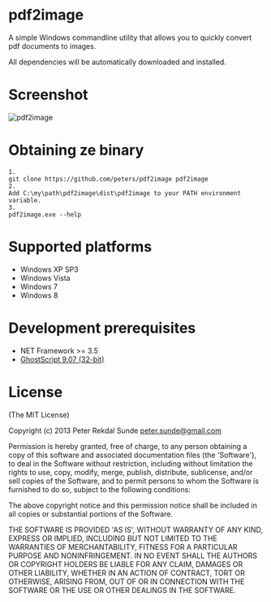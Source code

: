 pdf2image
=========

A simple Windows commandline utility that allows you to quickly
convert pdf documents to images. 

All dependencies will be automatically downloaded and installed. 

Screenshot
==========
![pdf2image](http://s22.postimg.org/fk4clkta9/pdf2image.png)

Obtaining ze binary
==================
    1. 
    git clone https://github.com/peters/pdf2image pdf2image
    2. 
    Add C:\my\path\pdf2image\dist\pdf2image to your PATH environment variable.
    3. 
    pdf2image.exe --help

Supported platforms
===================
- Windows XP SP3 
- Windows Vista
- Windows 7
- Windows 8

Development prerequisites
=========================
- NET Framework >= 3.5
- [GhostScript 9.07 (32-bit)](http://downloads.ghostscript.com/public/gs907w32.exe)

License
======
(The MIT License)

Copyright (c) 2013 Peter Rekdal Sunde <peter.sunde@gmail.com>

Permission is hereby granted, free of charge, to any person obtaining
a copy of this software and associated documentation files (the
'Software'), to deal in the Software without restriction, including
without limitation the rights to use, copy, modify, merge, publish,
distribute, sublicense, and/or sell copies of the Software, and to
permit persons to whom the Software is furnished to do so, subject to
the following conditions:

The above copyright notice and this permission notice shall be
included in all copies or substantial portions of the Software.

THE SOFTWARE IS PROVIDED 'AS IS', WITHOUT WARRANTY OF ANY KIND,
EXPRESS OR IMPLIED, INCLUDING BUT NOT LIMITED TO THE WARRANTIES OF
MERCHANTABILITY, FITNESS FOR A PARTICULAR PURPOSE AND NONINFRINGEMENT.
IN NO EVENT SHALL THE AUTHORS OR COPYRIGHT HOLDERS BE LIABLE FOR ANY
CLAIM, DAMAGES OR OTHER LIABILITY, WHETHER IN AN ACTION OF CONTRACT,
TORT OR OTHERWISE, ARISING FROM, OUT OF OR IN CONNECTION WITH THE
SOFTWARE OR THE USE OR OTHER DEALINGS IN THE SOFTWARE.
